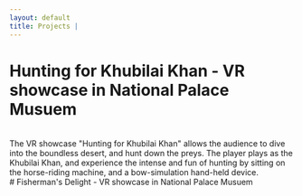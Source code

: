 ```yaml
---
layout: default
title: Projects | 
---
```

# Hunting for Khubilai Khan - VR showcase in National Palace Musuem
<br>
The VR showcase "Hunting for Khubilai Khan" allows the audience to dive into the
boundless desert, and hunt down the preys. The player plays as the Khubilai Khan,
and experience the intense and fun of hunting by sitting on the horse-riding machine,
and a bow-simulation hand-held device.
<br>
# Fisherman's Delight - VR showcase in National Palace Musuem